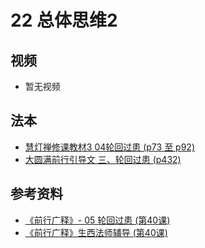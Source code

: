 # 22 总体思维2

## 视频
- 暂无视频

## 法本
- [慧灯禅修课教材3 04轮回过患 (p73 至 p92)](/books/b3/3-04/#p73)
- [大圆满前行引导文 三、轮回过患 (p432)](/books/dymqx/#p432)

## 参考资料
- [《前行广释》- 05 轮回过患 (第40课)](/refs/qxgs/qxgs-05lh#前行广释第040课)
- [《前行广释》生西法师辅导 (第40课)](/refs/qxgs/fudao/qxgsfd-05lh/#前行广释第040辅导)